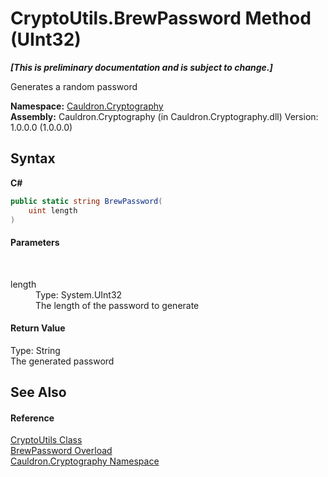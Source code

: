 # CryptoUtils.BrewPassword Method (UInt32)
 _**\[This is preliminary documentation and is subject to change.\]**_

Generates a random password

**Namespace:**&nbsp;<a href="N_Cauldron_Cryptography">Cauldron.Cryptography</a><br />**Assembly:**&nbsp;Cauldron.Cryptography (in Cauldron.Cryptography.dll) Version: 1.0.0.0 (1.0.0.0)

## Syntax

**C#**<br />
``` C#
public static string BrewPassword(
	uint length
)
```


#### Parameters
&nbsp;<dl><dt>length</dt><dd>Type: System.UInt32<br />The length of the password to generate</dd></dl>

#### Return Value
Type: String<br />The generated password

## See Also


#### Reference
<a href="T_Cauldron_Cryptography_CryptoUtils">CryptoUtils Class</a><br /><a href="Overload_Cauldron_Cryptography_CryptoUtils_BrewPassword">BrewPassword Overload</a><br /><a href="N_Cauldron_Cryptography">Cauldron.Cryptography Namespace</a><br />